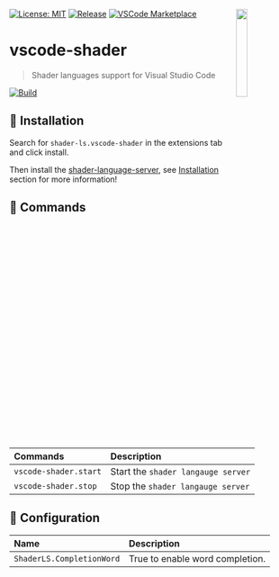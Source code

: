 <a href="#"><img align="right" src="https://raw.githubusercontent.com/shader-ls/shader-language-server/master/etc/logo.png" width="20%"></a>

[![License: MIT](https://img.shields.io/badge/License-MIT-green.svg)](https://opensource.org/licenses/MIT)
[![Release](https://img.shields.io/github/tag/shader-ls/vscode-shader.svg?label=release&logo=github)](https://github.com/shader-ls/vscode-shader/releases/latest)
[![VSCode Marketplace](https://img.shields.io/visual-studio-marketplace/v/shader-ls.vscode-shader?label=VSCode%20Marketplace)](https://marketplace.visualstudio.com/items?itemName=shader-ls.vscode-shader)

# vscode-shader
> Shader languages support for Visual Studio Code

[![Build](https://github.com/shader-ls/vscode-shader/actions/workflows/test.yml/badge.svg)](https://github.com/shader-ls/vscode-shader/actions/workflows/test.yml)

## 💾 Installation

Search for `shader-ls.vscode-shader` in the extensions tab and click install.

Then install the [shader-language-server][], see [Installation](https://github.com/shader-ls/shader-language-server#-installation)
section for more information!

## 📇 Commands

| Commands              | Description                        |
|:----------------------|:-----------------------------------|
| `vscode-shader.start` | Start the `shader langauge server` |
| `vscode-shader.stop`  | Stop the `shader langauge server`  |

## 🔧 Configuration

| Name                      | Description                     |
|:--------------------------|:--------------------------------|
| `ShaderLS.CompletionWord` | True to enable word completion. |


[shader-language-server]: https://github.com/shader-ls/shader-language-server
